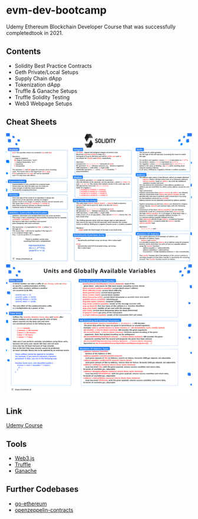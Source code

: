 # evm-dev-bootcamp

Udemy Ethereum Blockchain Developer Course that was successfully completedtook in 2021.

## Contents

- Solidity Best Practice Contracts
- Geth Private/Local Setups
- Supply Chain dApp
- Tokenization dApp
- Truffle & Ganache Setups 
- Truffle Solidity Testing
- Web3 Webpage Setups

## Cheat Sheets

![Solidity Cheat Sheet 1](./img/sol_cheatsheet_01.png)
![Solidity Cheat Sheet 2](./img/sol_cheatsheet_02.png)

## Link

[Udemy Course](https://www.udemy.com/course/blockchain-developer/)

## Tools

- [Web3.js](https://web3js.readthedocs.io/en/v1.7.4/)
- [Truffle](https://trufflesuite.com/)
- [Ganache](https://trufflesuite.com/ganache/)

## Further Codebases

- [go-ethereum](https://github.com/ethereum/go-ethereum)
- [openzeppelin-contracts](https://github.com/OpenZeppelin/openzeppelin-contracts)